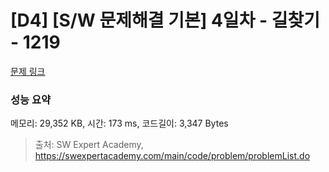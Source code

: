 # [D4] [S/W 문제해결 기본] 4일차 - 길찾기 - 1219 

[문제 링크](https://swexpertacademy.com/main/code/problem/problemDetail.do?contestProbId=AV14geLqABQCFAYD) 

### 성능 요약

메모리: 29,352 KB, 시간: 173 ms, 코드길이: 3,347 Bytes



> 출처: SW Expert Academy, https://swexpertacademy.com/main/code/problem/problemList.do